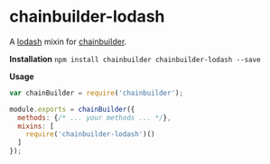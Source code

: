 # chainbuilder-lodash

A [lodash](http://lodash.com) mixin for [chainbuilder](https://www.npmjs.com/package/chainbuilder). 

**Installation** `npm install chainbuilder chainbuilder-lodash --save`

**Usage**  
```javascript
var chainBuilder = require('chainbuilder');

module.exports = chainBuilder({
  methods: {/* ... your methods ... */},
  mixins: [
    require('chainbuilder-lodash')()
  ]
});
```
